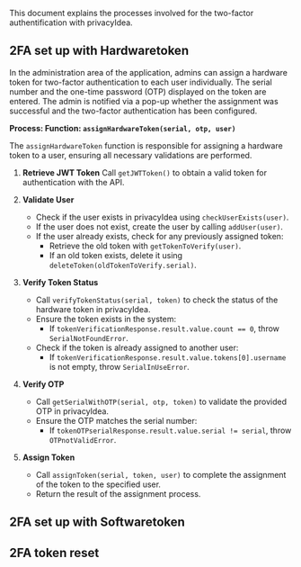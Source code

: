 This document explains the processes involved for the two-factor authentification with privacyIdea.

## 2FA set up with Hardwaretoken

In the administration area of the application, admins can assign a hardware token for two-factor authentication to each user individually. The serial number and the one-time password (OTP) displayed on the token are entered. The admin is notified via a pop-up whether the assignment was successful and the two-factor authentication has been configured.

**Process: Function: `assignHardwareToken(serial, otp, user)`**

The `assignHardwareToken` function is responsible for assigning a hardware token to a user, ensuring all necessary validations are performed.

1. **Retrieve JWT Token**
   Call `getJWTToken()` to obtain a valid token for authentication with the API.

2. **Validate User**

    - Check if the user exists in privacyIdea using `checkUserExists(user)`.
    - If the user does not exist, create the user by calling `addUser(user)`.
    - If the user already exists, check for any previously assigned token:
        - Retrieve the old token with `getTokenToVerify(user)`.
        - If an old token exists, delete it using `deleteToken(oldTokenToVerify.serial)`.

3. **Verify Token Status**

    - Call `verifyTokenStatus(serial, token)` to check the status of the hardware token in privacyIdea.
    - Ensure the token exists in the system:
        - If `tokenVerificationResponse.result.value.count == 0`, throw `SerialNotFoundError`.
    - Check if the token is already assigned to another user:
        - If `tokenVerificationResponse.result.value.tokens[0].username` is not empty, throw `SerialInUseError`.

4. **Verify OTP**

    - Call `getSerialWithOTP(serial, otp, token)` to validate the provided OTP in privacyIdea.
    - Ensure the OTP matches the serial number:
        - If `tokenOTPserialResponse.result.value.serial != serial`, throw `OTPnotValidError`.

5. **Assign Token**
    - Call `assignToken(serial, token, user)` to complete the assignment of the token to the specified user.
    - Return the result of the assignment process.

## 2FA set up with Softwaretoken

## 2FA token reset
